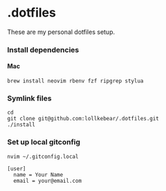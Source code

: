 # .dotfiles

These are my personal dotfiles setup.

### Install dependencies

#### Mac
```
brew install neovim rbenv fzf ripgrep stylua
```

### Symlink files

```
cd
git clone git@github.com:lollkebear/.dotfiles.git
./install
```

### Set up local gitconfig
```
nvim ~/.gitconfig.local

[user]
  name = Your Name
  email = your@email.com
```
